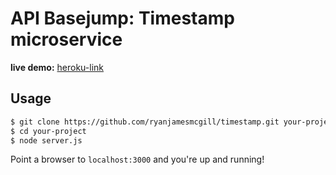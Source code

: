 # API Basejump: Timestamp microservice

<strong>live demo:</strong> <a href="#">heroku-link</a>

## Usage

```bash
$ git clone https://github.com/ryanjamesmcgill/timestamp.git your-project
$ cd your-project
$ node server.js
```

Point a browser to `localhost:3000` and you're up and running!
